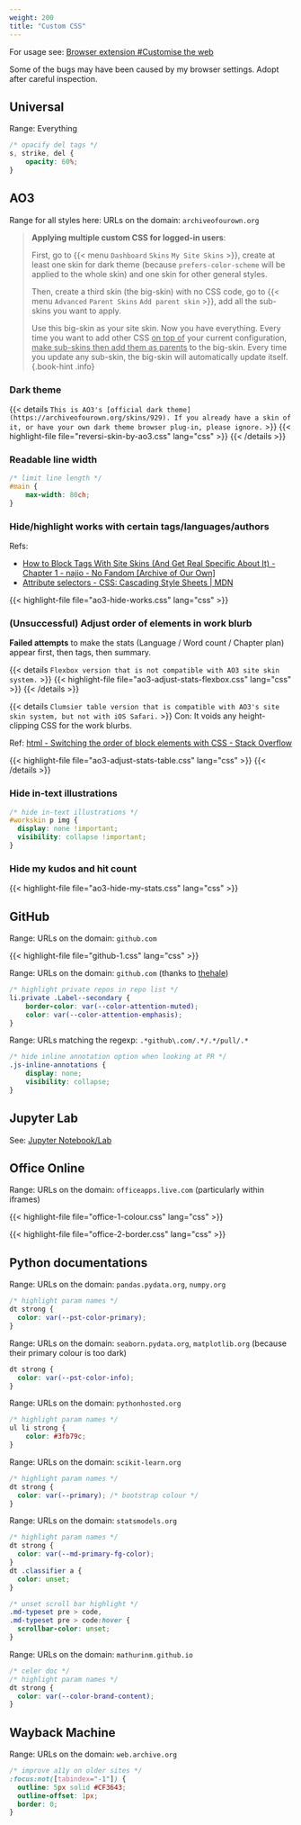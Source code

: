 ```yaml
---
weight: 200
title: "Custom CSS"
---
```


For usage see: [Browser extension #Customise the web](/computer/internet/browser-extension/#customise-the-web)

Some of the bugs may have been caused by my browser settings. Adopt after careful inspection.

## Universal

Range: Everything

```css
/* opacify del tags */
s, strike, del {
    opacity: 60%;
}
```

## AO3

Range for all styles here: URLs on the domain: `archiveofourown.org`

> **Applying multiple custom CSS for logged-in users**:
>
> First, go to {{< menu `Dashboard` `Skins` `My Site Skins` >}}, create at least one skin for dark theme \(because `prefers-color-scheme` will be applied to the whole skin\) and one skin for other general styles.
>
> Then, create a third skin \(the big-skin\) with no CSS code, go to {{< menu `Advanced` `Parent Skins` `Add parent skin` >}}, add all the sub-skins you want to apply.
>
> Use this big-skin as your site skin. Now you have everything. Every time you want to add other CSS <u>on top of</u> your current configuration, <u>make sub-skins then add them as parents</u> to the big-skin. Every time you update any sub-skin, the big-skin will automatically update itself.
{.book-hint .info}

### Dark theme

{{< details `This is AO3's [official dark theme](https://archiveofourown.org/skins/929). If you already have a skin of it, or have your own dark theme browser plug-in, please ignore.` >}}
{{< highlight-file file="reversi-skin-by-ao3.css" lang="css" >}}
{{< /details >}}

### Readable line width

```css
/* limit line length */
#main {
    max-width: 80ch;
}
```

### Hide/highlight works with certain tags/languages/authors

Refs:

- [How to Block Tags With Site Skins (And Get Real Specific About It) - Chapter 1 - najio - No Fandom \[Archive of Our Own\]](https://archiveofourown.org/works/41589201/chapters/104315178#workskin)
- [Attribute selectors - CSS: Cascading Style Sheets | MDN](https://developer.mozilla.org/en-US/docs/Web/CSS/Attribute_selectors)

{{< highlight-file file="ao3-hide-works.css" lang="css" >}}

### \(Unsuccessful\) Adjust order of elements in work blurb

**Failed attempts** to make the stats (Language / Word count / Chapter plan) appear first, then tags, then summary.

{{< details `Flexbox version that is not compatible with AO3 site skin system.` >}}
{{< highlight-file file="ao3-adjust-stats-flexbox.css" lang="css" >}}
{{< /details >}}

{{< details `Clumsier table version that is compatible with AO3's site skin system, but not with iOS Safari.` >}}
Con: It voids any height-clipping CSS for the work blurbs.

Ref: [html - Switching the order of block elements with CSS - Stack Overflow](https://stackoverflow.com/a/25309319)

{{< highlight-file file="ao3-adjust-stats-table.css" lang="css" >}}
{{< /details >}}

### Hide in-text illustrations

```css
/* hide in-text illustrations */
#workskin p img {
  display: none !important;
  visibility: collapse !important;
}
```

### Hide my kudos and hit count

{{< highlight-file file="ao3-hide-my-stats.css" lang="css" >}}


## GitHub

Range: URLs on the domain: `github.com`

{{< highlight-file file="github-1.css" lang="css" >}}

Range: URLs on the domain: `github.com` \(thanks to [thehale](https://github.com/refined-github/refined-github/issues/6656#issuecomment-1629464380)\)

```css
/* highlight private repos in repo list */
li.private .Label--secondary {
    border-color: var(--color-attention-muted);
    color: var(--color-attention-emphasis);
}
```

Range: URLs matching the regexp: `.*github\.com/.*/.*/pull/.*`

```css
/* hide inline annotation option when looking at PR */
.js-inline-annotations {
    display: none;
    visibility: collapse;
}
```

## Jupyter Lab

See: [Jupyter Notebook/Lab](/programming/python/jupyter/#custom-css)


## Office Online

Range: URLs on the domain: `officeapps.live.com` (particularly within iframes)

{{< highlight-file file="office-1-colour.css" lang="css" >}}

{{< highlight-file file="office-2-border.css" lang="css" >}}


## Python documentations

Range: URLs on the domain: `pandas.pydata.org`, `numpy.org`

```css
/* highlight param names */
dt strong {
  color: var(--pst-color-primary);
}
```

Range: URLs on the domain: `seaborn.pydata.org`, `matplotlib.org` \(because their primary colour is too dark\)

```css
dt strong {
  color: var(--pst-color-info);
}
```

Range: URLs on the domain: `pythonhosted.org`

```css
/* highlight param names */
ul li strong {
    color: #3fb79c;
}
```

Range: URLs on the domain: `scikit-learn.org`

```css
/* highlight param names */
dt strong {
  color: var(--primary); /* bootstrap colour */
}
```

Range: URLs on the domain: `statsmodels.org`

```css
/* highlight param names */
dt strong {
  color: var(--md-primary-fg-color);
}
dt .classifier a {
  color: unset;
}

/* unset scroll bar highlight */
.md-typeset pre > code,
.md-typeset pre > code:hover {
  scrollbar-color: unset;
}
```

Range: URLs on the domain: `mathurinm.github.io`

```css
/* celer doc */
/* highlight param names */
dt strong {
  color: var(--color-brand-content);
}
```


## Wayback Machine

Range: URLs on the domain: `web.archive.org`

```css
/* improve a11y on older sites */
:focus:not([tabindex="-1"]) {
  outline: 5px solid #CF3643;
  outline-offset: 1px;
  border: 0;
}
```
